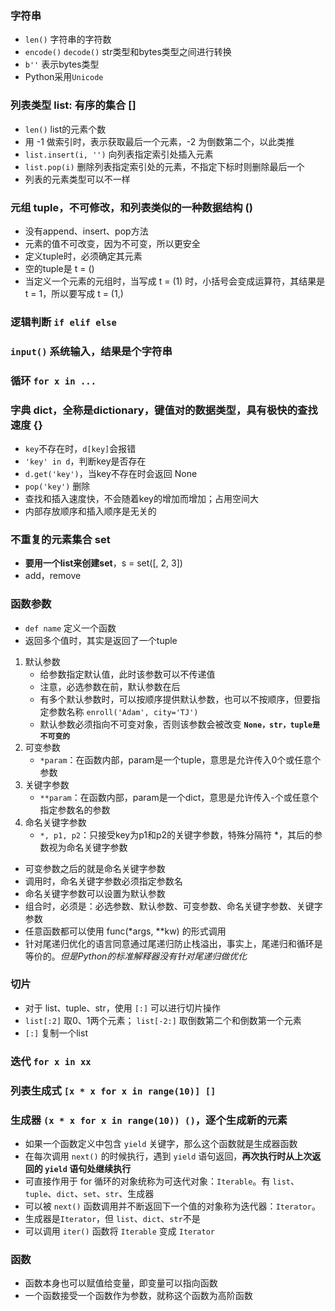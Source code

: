 ### 字符串
- `len()` 字符串的字符数
- `encode()` `decode()` str类型和bytes类型之间进行转换
- `b''` 表示bytes类型
- Python采用`Unicode`
### 列表类型 list: **有序的集合 []**
- `len()` list的元素个数
- 用 -1 做索引时，表示获取最后一个元素，-2 为倒数第二个，以此类推
- `list.insert(i, '')` 向列表指定索引处插入元素
- `list.pop(i)` 删除列表指定索引处的元素，不指定下标时则删除最后一个
- 列表的元素类型可以不一样
### 元组 tuple，**不可修改，和列表类似的一种数据结构 ()**
- 没有append、insert、pop方法
- 元素的值不可改变，因为不可变，所以更安全
- 定义tuple时，必须确定其元素
- 空的tuple是 t = ()
- 当定义一个元素的元组时，当写成 t = (1) 时，小括号会变成运算符，其结果是 t = 1，所以要写成 t = (1,)
### 逻辑判断 `if elif else`
### `input()` 系统输入，结果是个字符串
### 循环 `for x in ...`
### 字典 dict，全称是dictionary，键值对的数据类型，具有极快的查找速度 {}
- `key`不存在时，`d[key]`会报错
- `'key' in d`，判断key是否存在
- `d.get('key')`，当key不存在时会返回 None
- `pop('key')` 删除
- 查找和插入速度快，不会随着key的增加而增加；占用空间大
- 内部存放顺序和插入顺序是无关的
### 不重复的元素集合 set
- **要用一个list来创建set**，s = set([, 2, 3])
- add，remove
### 函数参数
- `def name` 定义一个函数
- 返回多个值时，其实是返回了一个tuple
1. 默认参数
   - 给参数指定默认值，此时该参数可以不传递值
   - 注意，必选参数在前，默认参数在后
   - 有多个默认参数时，可以按顺序提供默认参数，也可以不按顺序，但要指定参数名称 `enroll('Adam', city='TJ')`
   - 默认参数必须指向不可变对象，否则该参数会被改变 **`None，str，tuple是不可变的`**
2. 可变参数
   - `*param`：在函数内部，param是一个tuple，意思是允许传入0个或任意个参数
3. 关键字参数 
     - `**param`：在函数内部，param是一个dict，意思是允许传入-个或任意个指定参数名的参数
4. 命名关键字参数 
   -  `*, p1, p2`：只接受key为p1和p2的关键字参数，特殊分隔符 *，其后的参数视为命名关键字参数
  - 可变参数之后的就是命名关键字参数
- 调用时，命名关键字参数必须指定参数名
- 命名关键字参数可以设置为默认参数
- 组合时，必须是：必选参数、默认参数、可变参数、命名关键字参数、关键字参数
- 任意函数都可以使用 func(*args, **kw) 的形式调用
- 针对尾递归优化的语言同意通过尾递归防止栈溢出，事实上，尾递归和循环是等价的。*但是Python的标准解释器没有针对尾递归做优化*
### 切片
- 对于 list、tuple、str，使用 `[:]` 可以进行切片操作
- `list[:2]` 取0、1两个元素； `list[-2:]` 取倒数第二个和倒数第一个元素
- `[:]` 复制一个list
### 迭代 `for x in xx`
### 列表生成式 `[x * x for x in range(10)] []`
### 生成器 `(x * x for x in range(10)) ()`，逐个生成新的元素
- 如果一个函数定义中包含 `yield` 关键字，那么这个函数就是生成器函数
- 在每次调用 `next()` 的时候执行，遇到 `yield` 语句返回，**再次执行时从上次返回的 `yield` 语句处继续执行**
- 可直接作用于 for 循环的对象统称为可迭代对象：`Iterable`。有 `list`、`tuple`、`dict`、`set`、`str`、生成器
- 可以被 `next()` 函数调用并不断返回下一个值的对象称为迭代器：`Iterator`。
- 生成器是`Iterator`，但 `list`、`dict`、`str`不是
- 可以调用 `iter()` 函数将 `Iterable` 变成 `Iterator`
### 函数
- 函数本身也可以赋值给变量，即变量可以指向函数
- 一个函数接受一个函数作为参数，就称这个函数为高阶函数